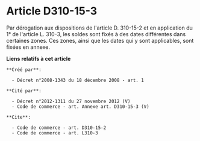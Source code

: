 # Article D310-15-3

Par dérogation aux dispositions de l'article D. 310-15-2 et en application du 1° de l'article L. 310-3, les soldes sont fixés
à des dates différentes dans certaines zones. Ces zones, ainsi que les dates qui y sont applicables, sont fixées en annexe.

**Liens relatifs à cet article**

	**Créé par**:

	  - Décret n°2008-1343 du 18 décembre 2008 - art. 1

	**Cité par**:

	  - Décret n°2012-1311 du 27 novembre 2012 (V)
	  - Code de commerce - art. Annexe art. D310-15-3 (V)

	**Cite**:

	  - Code de commerce - art. D310-15-2
	  - Code de commerce - art. L310-3
